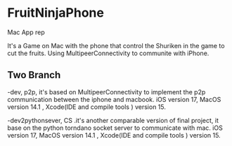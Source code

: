 # FruitNinjaPhone
Mac App rep

It's a Game on Mac with the phone that control the Shuriken in the game to cut the fruits.
Using MultipeerConnectivity to communite with iPhone.

## Two Branch 

-dev, p2p, it's based on MultipeerConnectivity to implement the p2p communication between the iphone and macbook.
  iOS version 17, MacOS version 14.1 ,  Xcode(IDE and compile tools ) version 15.

-dev2pythonsever, CS .it's another comparable version of final project, it base on the python torndano socket server to communicate with mac. 
  iOS version 17, MacOS version 14.1 ,  Xcode(IDE and compile tools ) version 15.
